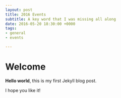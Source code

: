 ```yaml
---
layout: post
title: 2016 Events
subtitle: A key word that I was missing all along
date: 2016-05-20 18:30:00 +0000
tags:
- general
- events

---
```


# Welcome

**Hello world**, this is my first Jekyll blog post.

I hope you like it!
